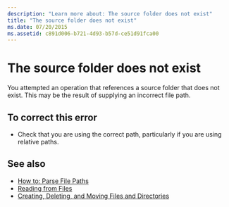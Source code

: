 ```yaml
---
description: "Learn more about: The source folder does not exist"
title: "The source folder does not exist"
ms.date: 07/20/2015
ms.assetid: c891d006-b721-4d93-b57d-ce51d91fca00
---
```

# The source folder does not exist

You attempted an operation that references a source folder that does not exist. This may be the result of supplying an incorrect file path.  
  
## To correct this error  
  
- Check that you are using the correct path, particularly if you are using relative paths.  
  
## See also

- [How to: Parse File Paths](../developing-apps/programming/drives-directories-files/how-to-parse-file-paths.md)
- [Reading from Files](../developing-apps/programming/drives-directories-files/reading-from-files.md)
- [Creating, Deleting, and Moving Files and Directories](../developing-apps/programming/drives-directories-files/creating-deleting-and-moving-files-and-directories.md)
